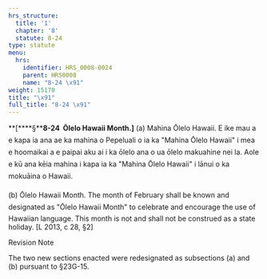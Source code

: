 ```yaml
---
hrs_structure:
  title: '1'
  chapter: '8'
  statute: 8-24
type: statute
menu:
  hrs:
    identifier: HRS_0008-0024
    parent: HRS0008
    name: "8-24 \x91"
weight: 15170
title: "\x91"
full_title: "8-24 \x91"
---
```

**[****§****8-24  Ōlelo Hawaii Month.]** (a) Mahina Ōlelo Hawaii. E ike mau a e kapa ia ana ae ka mahina o Pepeluali o ia ka "Mahina Ōlelo Hawaii" i mea e hoomaikai a e paipai aku ai i ka ōlelo ana o ua ōlelo makuahine nei la. Aole e kū ana kēia mahina i kapa ia ka "Mahina Ōlelo Hawaii" i lānui o ka mokuāina o Hawaii.

(b) Ōlelo Hawaii Month. The month of February shall be known and designated as "Ōlelo Hawaii Month" to celebrate and encourage the use of Hawaiian language. This month is not and shall not be construed as a state holiday. [L 2013, c 28, §2]

Revision Note

The two new sections enacted were redesignated as subsections (a) and (b) pursuant to §23G-15.